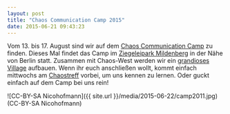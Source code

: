 ```yaml
---
layout: post
title: "Chaos Communication Camp 2015"
date: 2015-06-21 09:43:23
---
```

Vom 13. bis 17. August sind wir auf dem [Chaos Communication Camp](https://events.ccc.de/category/camp2015/) zu finden. Dieses Mal findet das Camp im [Ziegeleipark Mildenberg](http://ziegeleipark.de/) in der Nähe von Berlin statt.
Zusammen mit Chaos-West werden wir ein [grandioses Village](https://events.ccc.de/camp/2015/wiki/Village:Chaos_West) aufbauen. Wenn ihr euch anschließen wollt, kommt einfach mittwochs am [Chaostreff](https://dokuwiki.chaospott.de/chaospott:anfahrt) vorbei, um uns kennen zu lernen. Oder guckt einfach auf dem Camp bei uns rein!

![CC-BY-SA Nicohofmann]({{ site.url }}/media/2015-06-22/camp2011.jpg)
(CC-BY-SA Nicohofmann)
